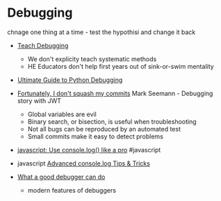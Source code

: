 Debugging
=========

chnage one thing at a time - test the hypothisi and change it back

* [Teach Debugging](https://danluu.com/teach-debugging/)
    * We don't explicity teach systematic methods
    * HE Educators don't help first years out of sink-or-swim mentality

* [Ultimate Guide to Python Debugging](https://martinheinz.dev/blog/24)

* [Fortunately, I don't squash my commits](https://blog.ploeh.dk/2020/10/05/fortunately-i-dont-squash-my-commits/) Mark Seemann - Debugging story with JWT
    * Global variables are evil
    * Binary search, or bisection, is useful when troubleshooting
    * Not all bugs can be reproduced by an automated test
    * Small commits make it easy to detect problems

* [javascript: Use console.log() like a pro](https://markodenic.com/use-console-log-like-a-pro/) #javascript
* javascript [Advanced console.log Tips & Tricks](https://medium.com/nmc-techblog/advanced-console-log-tips-tricks-fa3762930bca)

* [What a good debugger can do](https://werat.dev/blog/what-a-good-debugger-can-do/)
    * modern features of debuggers